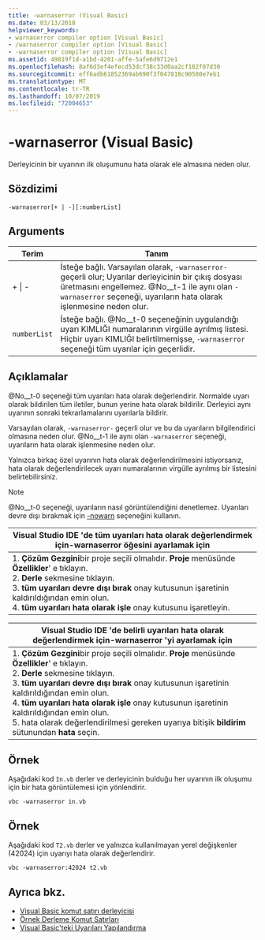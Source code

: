 ```yaml
---
title: -warnaserror (Visual Basic)
ms.date: 03/13/2018
helpviewer_keywords:
- warnaserror compiler option [Visual Basic]
- /warnaserror compiler option [Visual Basic]
- -warnaserror compiler option [Visual Basic]
ms.assetid: 49819f1d-a1bd-4201-affe-5afe6d9712e1
ms.openlocfilehash: 8af6d3ef4efecd53dcf38c33d0aa2cf182f07d30
ms.sourcegitcommit: eff6adb61852369ab690f3f047818c90580e7eb1
ms.translationtype: MT
ms.contentlocale: tr-TR
ms.lasthandoff: 10/07/2019
ms.locfileid: "72004653"
---
```

# <a name="-warnaserror-visual-basic"></a>-warnaserror (Visual Basic)
Derleyicinin bir uyarının ilk oluşumunu hata olarak ele almasına neden olur.  
  
## <a name="syntax"></a>Sözdizimi  
  
```console  
-warnaserror[+ | -][:numberList]  
```  
  
## <a name="arguments"></a>Arguments  
  
|Terim|Tanım|  
|---|---|  
|+ &#124; -|İsteğe bağlı. Varsayılan olarak, `-warnaserror-` geçerli olur; Uyarılar derleyicinin bir çıkış dosyası üretmasını engellemez. @No__t-1 ile aynı olan `-warnaserror` seçeneği, uyarıların hata olarak işlenmesine neden olur.|  
|`numberList`|İsteğe bağlı. @No__t-0 seçeneğinin uygulandığı uyarı KIMLIĞI numaralarının virgülle ayrılmış listesi. Hiçbir uyarı KIMLIĞI belirtilmemişse, `-warnaserror` seçeneği tüm uyarılar için geçerlidir.|  
  
## <a name="remarks"></a>Açıklamalar  
 @No__t-0 seçeneği tüm uyarıları hata olarak değerlendirir. Normalde uyarı olarak bildirilen tüm iletiler, bunun yerine hata olarak bildirilir. Derleyici aynı uyarının sonraki tekrarlamalarını uyarılarla bildirir.  
  
 Varsayılan olarak, `-warnaserror-` geçerli olur ve bu da uyarıların bilgilendirici olmasına neden olur. @No__t-1 ile aynı olan `-warnaserror` seçeneği, uyarıların hata olarak işlenmesine neden olur.  
  
 Yalnızca birkaç özel uyarının hata olarak değerlendirilmesini istiyorsanız, hata olarak değerlendirilecek uyarı numaralarının virgülle ayrılmış bir listesini belirtebilirsiniz.  
  
> [!NOTE]
> @No__t-0 seçeneği, uyarıların nasıl görüntülendiğini denetlemez. Uyarıları devre dışı bırakmak için [-nowarn](../../../visual-basic/reference/command-line-compiler/nowarn.md) seçeneğini kullanın.  
  
|Visual Studio IDE 'de tüm uyarıları hata olarak değerlendirmek için-warnaserror öğesini ayarlamak için|  
|---|  
|1. **Çözüm Gezgini**bir proje seçili olmalıdır. **Proje** menüsünde **Özellikler**' e tıklayın. <br />2. **Derle** sekmesine tıklayın.<br />3. **tüm uyarıları devre dışı bırak** onay kutusunun işaretinin kaldırıldığından emin olun.<br />4. **tüm uyarıları hata olarak işle** onay kutusunu işaretleyin.|  
  
|Visual Studio IDE 'de belirli uyarıları hata olarak değerlendirmek için-warnaserror 'yi ayarlamak için|  
|---|  
|1. **Çözüm Gezgini**bir proje seçili olmalıdır. **Proje** menüsünde **Özellikler**' e tıklayın.<br />2. **Derle** sekmesine tıklayın.<br />3. **tüm uyarıları devre dışı bırak** onay kutusunun işaretinin kaldırıldığından emin olun.<br />4. **tüm uyarıları hata olarak işle** onay kutusunun işaretinin kaldırıldığından emin olun.<br />5. hata olarak değerlendirilmesi gereken uyarıya bitişik **bildirim** sütunundan **hata** seçin.|  
  
## <a name="example"></a>Örnek  
 Aşağıdaki kod `In.vb` derler ve derleyicinin bulduğu her uyarının ilk oluşumu için bir hata görüntülemesi için yönlendirir.  
  
```console
vbc -warnaserror in.vb  
```  
  
## <a name="example"></a>Örnek  
 Aşağıdaki kod `T2.vb` derler ve yalnızca kullanılmayan yerel değişkenler (42024) için uyarıyı hata olarak değerlendirir.  
  
```console
vbc -warnaserror:42024 t2.vb  
```  
  
## <a name="see-also"></a>Ayrıca bkz.

- [Visual Basic komut satırı derleyicisi](../../../visual-basic/reference/command-line-compiler/index.md)
- [Örnek Derleme Komut Satırları](../../../visual-basic/reference/command-line-compiler/sample-compilation-command-lines.md)
- [Visual Basic'teki Uyarıları Yapılandırma](/visualstudio/ide/configuring-warnings-in-visual-basic)
